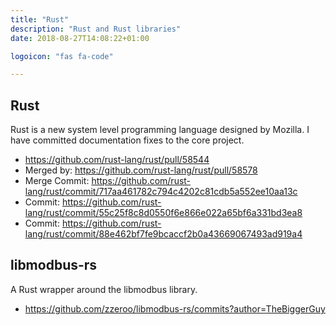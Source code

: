 ```yaml
---
title: "Rust"
description: "Rust and Rust libraries"
date: 2018-08-27T14:08:22+01:00

logoicon: "fas fa-code"

---
```


## Rust

Rust is a new system level programming language designed by Mozilla. I have committed documentation fixes to the core project.

* https://github.com/rust-lang/rust/pull/58544
 * Merged by: https://github.com/rust-lang/rust/pull/58578
 * Merge Commit: https://github.com/rust-lang/rust/commit/717aa461782c794c4202c81cdb5a552ee10aa13c
 * Commit: https://github.com/rust-lang/rust/commit/55c25f8c8d0550f6e866e022a65bf6a331bd3ea8
 * Commit: https://github.com/rust-lang/rust/commit/88e462bf7fe9bcaccf2b0a43669067493ad919a4

## libmodbus-rs

A Rust wrapper around the libmodbus library.

* https://github.com/zzeroo/libmodbus-rs/commits?author=TheBiggerGuy

